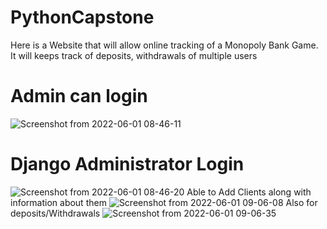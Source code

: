 # PythonCapstone
 Here is a Website that will allow online tracking of a Monopoly Bank Game. 
 It will keeps track of deposits, withdrawals of multiple users
# Admin can login 

![Screenshot from 2022-06-01 08-46-11](https://user-images.githubusercontent.com/35750750/171447419-f9bb4b89-96c2-4871-a359-0b7f3de54382.png)

# Django Administrator Login
![Screenshot from 2022-06-01 08-46-20](https://user-images.githubusercontent.com/35750750/171447172-86d5c7ef-75f9-4cd4-b2b4-c34128824813.png)
Able to Add Clients along with information about them 
![Screenshot from 2022-06-01 09-06-08](https://user-images.githubusercontent.com/35750750/171449866-46955b91-f1b1-4ee1-b9cc-c40d03df6985.png)
Also for deposits/Withdrawals
![Screenshot from 2022-06-01 09-06-35](https://user-images.githubusercontent.com/35750750/171449958-800510a9-4825-4853-a20b-4794600278ec.png)
